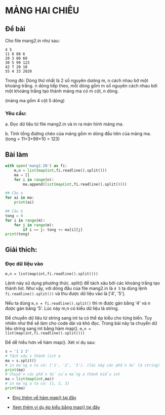 # MẢNG HAI CHIÊU

## Đề bài

Cho file mang2.in như sau:
```
4 5
11 8 88 6
20 3 80 60
30 5 99 123
42 7 20 10
55 4 33 2020
```

Trong đó: Dòng thứ nhất là 2 số nguyên dương m, n cách nhau bở một khoảng trắng. 
n dòng tiếp theo, mỗi dòng gồm m số nguyên cách nhau bởi một khoảng trắng tạo thành mảng ma có m cột, n dòng. 

(mảng ma gồm 4 cột 5 dòng)

### Yêu cầu:
a. Đọc dữ liệu từ file mang2.in và in ra màn hình mảng ma.

b. Tính tổng đường chéo của mảng gồm m dòng đầu tiên của mảng ma. (tong = 11+3+99+10 = 123)

## Bài làm 

```Python
with open('mang2.IN') as fi:
	m,n = list(map(int,fi.readline().split()))
	ma = []
	for i in range(n):
		ma.append(list(map(int,fi.readline().split())))

## Câu a
for ai in ma:
	print(ai)

## Câu b
tong = 0
for i in range(m):
	for j in range(m):
		if i == j: tong += ma[i][j]
print(tong)		
```

## Giải thích:
### Đọc dữ liệu vào

`m,n = list(map(int,fi.readline().split()))` 

Lệnh này sử dụng phương thức .split() để tách xâu bởi các khoảng trắng tạo thành list. Như vậy, với dòng đầu của file mang2.in là `4 5` 
ta dùng lệnh `fi.readline().split())` và thu được dữ liệu vào là ['4', '5'].

Nếu ta dùng `m,n = fi.readline().split()` thì m được gán bằng '4' và n được gán bằng '5'. Lúc này m,n có kiểu dữ liệu là string.

Để chuyển dữ liệu từ string sang int ta có thể ép kiểu cho từng biến. Tuy nhiên như thế sẽ làm cho code dài và khó đọc. 
Trong bài này ta chuyển dữ liệu string sang int bằng hàm map(). `m,n = list(map(int,fi.readline().split()))`

Để dễ hiểu hơn về hàm map(). Xét ví dụ sau:

```Python
s = '1 2 3'
# Tách xâu s thành list a
ma = s.split() 
# in mảng a ta có: ['1', '2', '3']. (lúc này các phần tử là string)
print(ma)
# Chuyển các phần tử của mảng a thành kiểu int
ma = list(map(int,ma))
# in mảng a ta có: [1, 2, 3]
print(ma)
``` 

- [Đọc thêm về hàm map() tại đây](https://python.dainganxanh.com/phu-luc/ham-map)

- [Xem thêm ví dụ ép kiểu bằng map() tại đây](https://python.dainganxanh.com/phu-luc/ghi-chep-hau-truong#ep-kieu-phan-tu-list)
